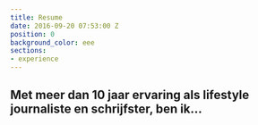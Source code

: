 ```yaml
---
title: Resume
date: 2016-09-20 07:53:00 Z
position: 0
background_color: eee
sections:
- experience
---
```


## Met meer dan 10 jaar ervaring als lifestyle journaliste en schrijfster, ben ik...